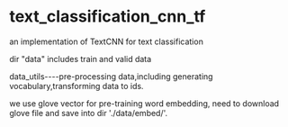 # text_classification_cnn_tf
an implementation of TextCNN for text classification


dir "data" includes train and valid data

data_utils----pre-processing data,including generating vocabulary,transforming data to ids.

we use glove vector for pre-training word embedding, need to download glove file and save into dir './data/embed/'.
